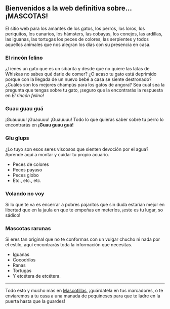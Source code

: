 ﻿## Bienvenidos a la web definitiva sobre... ¡MASCOTAS!

El sitio web para los amantes de los gatos, los perros, los loros, los periquitos, los canarios, los hámsters, las cobayas, los conejos, las ardillas, las iguanas, las tortugas los peces de colores, las serpientes y todos aquellos animales que nos alegran los días con su presencia en casa.

### El rincón felino

¿Tienes un gato que es un sibarita y desde que no quiere las latas de Whiskas no sabes qué darle de comer? ¿O acaso tu gato está deprimido porque con la llegada de un nuevo bebé a casa se siente destronado? ¿Cuáles son los mejores champús para los gatos de angora? Sea cual sea la pregunta que tengas sobre tu gato, ¡seguro que la encontrarás la respuesta en _El rincón felino_!

### Guau guau guá

¡Guauuuu! ¡Guauuuu! ¡Guauuuu! Todo lo que quieras saber sobre tu perro lo encontrarás en **¡Guau guau guá!**

### Glu glups

¿Lo tuyo son esos seres viscosos que sienten devoción por el agua? Aprende aquí a montar y cuidar tu propio acuario.

- Peces de colores
- Peces payaso
- Peces globo
- Etc., etc., etc.

### Volando no voy

Si lo que te va es encerrar a pobres pajaritos que sin duda estarían mejor en libertad que en la jaula en que te empeñas en meterlos, ¡este es tu lugar, so sádico!

### Mascotas rarunas

Si eres tan original que no te conformas con un vulgar chucho ni nada por el estilo, aquí encontrarás toda la información que necesitas.

- Iguanas
- Cocodrilos
- Ranas
- Tortugas
- Y etcétera de etcétera.

---------------

Todo esto y mucho más en [Mascotillas](https://mariaisabelbolivar.github.io/Mascotillas/), ¡guárdatela en tus marcadores, o te enviaremos a tu casa a una manada de pequineses para que te ladre en la puerta hasta que la guardes!